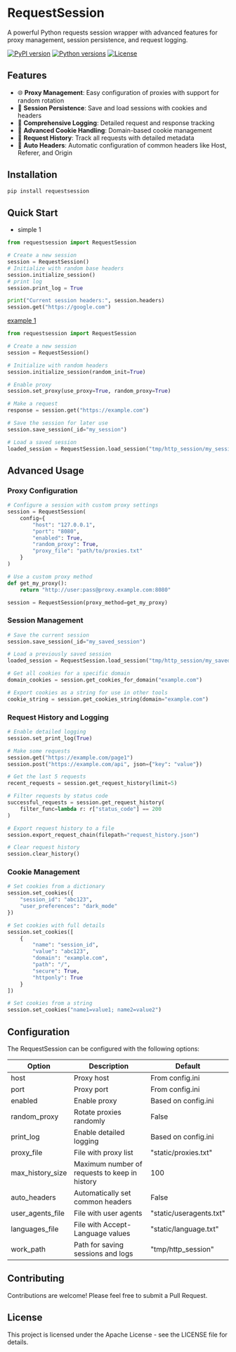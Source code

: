 # RequestSession

A powerful Python requests session wrapper with advanced features for proxy management, session persistence, and request logging.

[![PyPI version](https://img.shields.io/pypi/v/requestsession.svg)](https://pypi.org/project/requestsession/)
[![Python versions](https://img.shields.io/pypi/pyversions/requestsession.svg)](https://pypi.org/project/requestsession/)
[![License](https://img.shields.io/github/license/yourusername/requestsession.svg)](https://github.com/yourusername/requestsession/blob/main/LICENSE)

## Features

- 🌐 **Proxy Management**: Easy configuration of proxies with support for random rotation
- 💾 **Session Persistence**: Save and load sessions with cookies and headers
- 📝 **Comprehensive Logging**: Detailed request and response tracking
- 🍪 **Advanced Cookie Handling**: Domain-based cookie management
- 🔄 **Request History**: Track all requests with detailed metadata
- 🔧 **Auto Headers**: Automatic configuration of common headers like Host, Referer, and Origin

## Installation

```bash
pip install requestsession
```

## Quick Start

- simple 1
```python
from requestsession import RequestSession

# Create a new session
session = RequestSession()
# Initialize with random base headers
session.initialize_session()
# print log
session.print_log = True

print("Current session headers:", session.headers)
session.get("https://google.com")
```

[example 1](/assets/example1.png)


```python
from requestsession import RequestSession

# Create a new session
session = RequestSession()

# Initialize with random headers
session.initialize_session(random_init=True)

# Enable proxy
session.set_proxy(use_proxy=True, random_proxy=True)

# Make a request
response = session.get("https://example.com")

# Save the session for later use
session.save_session(_id="my_session")

# Load a saved session
loaded_session = RequestSession.load_session("tmp/http_session/my_session.json")
```

## Advanced Usage

### Proxy Configuration

```python
# Configure a session with custom proxy settings
session = RequestSession(
    config={
        "host": "127.0.0.1",
        "port": "8080",
        "enabled": True,
        "random_proxy": True,
        "proxy_file": "path/to/proxies.txt"
    }
)

# Use a custom proxy method
def get_my_proxy():
    return "http://user:pass@proxy.example.com:8080"

session = RequestSession(proxy_method=get_my_proxy)
```

### Session Management

```python
# Save the current session
session.save_session(_id="my_saved_session")

# Load a previously saved session
loaded_session = RequestSession.load_session("tmp/http_session/my_saved_session.json")

# Get all cookies for a specific domain
domain_cookies = session.get_cookies_for_domain("example.com")

# Export cookies as a string for use in other tools
cookie_string = session.get_cookies_string(domain="example.com")
```

### Request History and Logging

```python
# Enable detailed logging
session.set_print_log(True)

# Make some requests
session.get("https://example.com/page1")
session.post("https://example.com/api", json={"key": "value"})

# Get the last 5 requests
recent_requests = session.get_request_history(limit=5)

# Filter requests by status code
successful_requests = session.get_request_history(
    filter_func=lambda r: r["status_code"] == 200
)

# Export request history to a file
session.export_request_chain(filepath="request_history.json")

# Clear request history
session.clear_history()
```

### Cookie Management

```python
# Set cookies from a dictionary
session.set_cookies({
    "session_id": "abc123",
    "user_preferences": "dark_mode"
})

# Set cookies with full details
session.set_cookies([
    {
        "name": "session_id",
        "value": "abc123",
        "domain": "example.com",
        "path": "/",
        "secure": True,
        "httponly": True
    }
])

# Set cookies from a string
session.set_cookies("name1=value1; name2=value2")
```

## Configuration

The RequestSession can be configured with the following options:

| Option | Description | Default |
|--------|-------------|---------|
| host | Proxy host | From config.ini |
| port | Proxy port | From config.ini |
| enabled | Enable proxy | Based on config.ini |
| random_proxy | Rotate proxies randomly | False |
| print_log | Enable detailed logging | Based on config.ini |
| proxy_file | File with proxy list | "static/proxies.txt" |
| max_history_size | Maximum number of requests to keep in history | 100 |
| auto_headers | Automatically set common headers | False |
| user_agents_file | File with user agents | "static/useragents.txt" |
| languages_file | File with Accept-Language values | "static/language.txt" |
| work_path | Path for saving sessions and logs | "tmp/http_session" |

## Contributing

Contributions are welcome! Please feel free to submit a Pull Request.

## License

This project is licensed under the Apache License - see the LICENSE file for details.